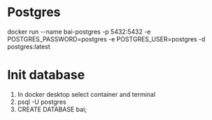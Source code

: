 # Postgres
docker run --name bai-postgres -p 5432:5432 -e POSTGRES_PASSWORD=postgres -e POSTGRES_USER=postgres -d postgres:latest
# Init database
1. In docker desktop select container and terminal
2. psql -U postgres 
3. CREATE DATABASE bai;